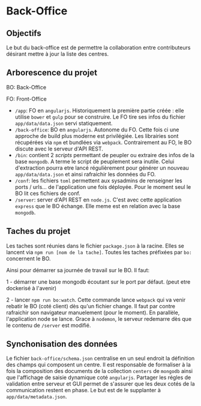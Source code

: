 # Back-Office

## Objectifs

Le but du back-office est de permettre la collaboration entre contributeurs désirant mettre à jour la liste des centres.

## Arborescence du projet

BO: Back-Office

FO: Front-Office

- `/app`: FO en `angularjs`. Historiquement la première partie créée : elle utilise `bower` et `gulp` pour se construire.
Le FO tire ses infos du fichier `app/data/data.json` servi statiquement.
- `/back-office`: BO en `angularjs`. Autonome du FO. Cette fois ci une approche de build plus moderne est privilégiée.
Les librairies sont récupérées via `npm` et bundlées via `webpack`. Contrairement au FO, le BO discute avec le serveur d'API REST.
- `/bin`: contient 2 *scripts* permettant de peupler ou extraire des infos de la base `mongodb`. A terme le script de peuplement sera inutile.
Celui d'extraction pourra etre lancé régulièrement pour générer un nouveau `app/data/data.json` et ainsi rafraichir les données du FO.
- `/conf`: les fichiers `toml` permettent aux sysadmins de renseigner les ports / urls… de l'application une fois déployée. Pour le moment
seul le BO lit ces fichiers de conf.
- `/server`: server d'API REST en `node.js`. C'est avec cette application `express` que le BO échange. Elle meme est en relation avec la base `mongodb`.

## Taches du projet

Les taches sont réunies dans le fichier `package.json` à la racine. Elles se lancent via `npm run [nom de la tache]`.
Toutes les taches préfixées par `bo:` concernent le BO.

Ainsi pour démarrer sa journée de travail sur le BO. Il faut:

1 - démarrer une base mongodb écoutant sur le port par défaut. (peut etre dockerisé à l'avenir)

2 - lancer `npm run bo:watch`. Cette commande lance `webpack` qui va venir rebatir le BO (coté client) dès qu'un fichier change. Il faut par contre
rafraichir son navigateur manuelement (pour le moment). En parallèle, l'application node se lance. Grace à `nodemon`, le serveur redemarre dès que le
contenu de `/server` est modifié.

## Synchonisation des données

Le fichier `back-office/schema.json` centralise en un seul endroit la définition des champs qui composent un centre. Il est responsable de formaliser à la fois
la composition des documents de la collection `centers` de `mongodb` ainsi que l'affichage de saisie dynamique coté `angularjs`.
Partager les régles de validation entre serveur et GUI permet de s'assurer que les deux cotés de la communication restent en phase.
Le but est de le supplanter à `app/data/metadata.json`.

